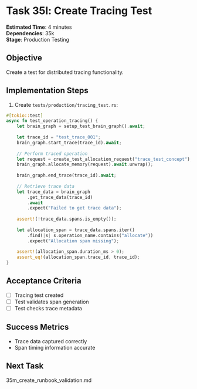 # Task 35l: Create Tracing Test

**Estimated Time**: 4 minutes  
**Dependencies**: 35k  
**Stage**: Production Testing  

## Objective
Create a test for distributed tracing functionality.

## Implementation Steps

1. Create `tests/production/tracing_test.rs`:
```rust
#[tokio::test]
async fn test_operation_tracing() {
    let brain_graph = setup_test_brain_graph().await;
    
    let trace_id = "test_trace_001";
    brain_graph.start_trace(trace_id).await;
    
    // Perform traced operation
    let request = create_test_allocation_request("trace_test_concept");
    brain_graph.allocate_memory(request).await.unwrap();
    
    brain_graph.end_trace(trace_id).await;
    
    // Retrieve trace data
    let trace_data = brain_graph
        .get_trace_data(trace_id)
        .await
        .expect("Failed to get trace data");
    
    assert!(!trace_data.spans.is_empty());
    
    let allocation_span = trace_data.spans.iter()
        .find(|s| s.operation_name.contains("allocate"))
        .expect("Allocation span missing");
    
    assert!(allocation_span.duration_ms > 0);
    assert_eq!(allocation_span.trace_id, trace_id);
}
```

## Acceptance Criteria
- [ ] Tracing test created
- [ ] Test validates span generation
- [ ] Test checks trace metadata

## Success Metrics
- Trace data captured correctly
- Span timing information accurate

## Next Task
35m_create_runbook_validation.md